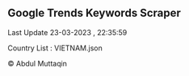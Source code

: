 

## Google Trends Keywords Scraper 
 
Last Update 23-03-2023 , 22:35:59

Country List :
VIETNAM.json



© Abdul Muttaqin 
